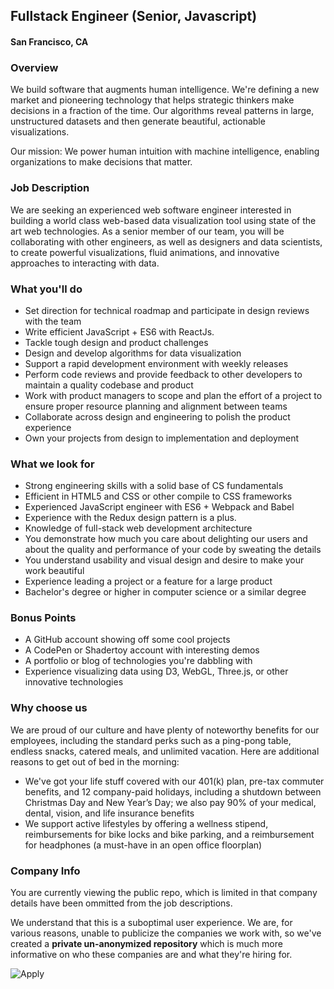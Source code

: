 ## Fullstack Engineer (Senior, Javascript)
#### San Francisco, CA

### Overview
We build software that augments human intelligence. We're defining a new market and pioneering technology that helps strategic thinkers make decisions in a fraction of the time. Our algorithms reveal patterns in large, unstructured datasets and then generate beautiful, actionable visualizations.

Our mission: We power human intuition with machine intelligence, enabling organizations to make decisions that matter.

### Job Description
We are seeking an experienced web software engineer interested in building a world class web-based data visualization tool using state of the art web technologies. As a senior member of our team, you will be collaborating with other engineers, as well as designers and data scientists, to create powerful visualizations, fluid animations, and innovative approaches to interacting with data.

### What you'll do
+ Set direction for technical roadmap and participate in design reviews with the team
+ Write efficient JavaScript + ES6 with ReactJs. 
+ Tackle tough design and product challenges
+ Design and develop algorithms for data visualization
+ Support a rapid development environment with weekly releases
+ Perform code reviews and provide feedback to other developers to maintain a quality codebase and product
+ Work with product managers to scope and plan the effort of a project to ensure proper resource planning and alignment between teams
+ Collaborate across design and engineering to polish the product experience
+ Own your projects from design to implementation and deployment

### What we look for
+ Strong engineering skills with a solid base of CS fundamentals
+ Efficient in HTML5 and CSS or other compile to CSS frameworks
+ Experienced JavaScript engineer with ES6 + Webpack and Babel
+ Experience with the Redux design pattern is a plus.
+ Knowledge of full-stack web development architecture
+ You demonstrate how much you care about delighting our users and about the quality and performance of your code by sweating the details
+ You understand usability and visual design and desire to make your work beautiful
+ Experience leading a project or a feature for a large product
+ Bachelor's degree or higher in computer science or a similar degree

### Bonus Points
+ A GitHub account showing off some cool projects
+ A CodePen or Shadertoy account with interesting demos
+ A portfolio or blog of technologies you're dabbling with
+ Experience visualizing data using D3, WebGL, Three.js, or other innovative technologies

### Why choose us
We are proud of our culture and have plenty of noteworthy benefits for our employees, including the standard perks such as a ping-pong table, endless snacks, catered meals, and unlimited vacation. Here are additional reasons to get out of bed in the morning:

+ We've got your life stuff covered with our 401(k) plan, pre-tax commuter benefits, and 12 company-paid holidays, including a shutdown between Christmas Day and New Year’s Day; we also pay 90% of your medical, dental, vision, and life insurance benefits
+ We support active lifestyles by offering a wellness stipend, reimbursements for bike locks and bike parking, and a reimbursement for headphones (a must-have in an open office floorplan)



### Company Info
You are currently viewing the public repo, which is limited in that company details have been ommitted from the job descriptions.  
    
We understand that this is a suboptimal user experience.  We are, for various reasons, unable to publicize the companies we work with, so we've
created a **private un-anonymized repository** which is much more informative on who these companies are and what they're hiring for.  
    
![Apply](https://dabuttonfactory.com/button.png?t=Apply&f=Calibri-Bold&ts=24&tc=fff&tshs=1&tshc=000&hp=20&vp=8&c=5&bgt=gradient&bgc=3d85c6&ebgc=073763)

